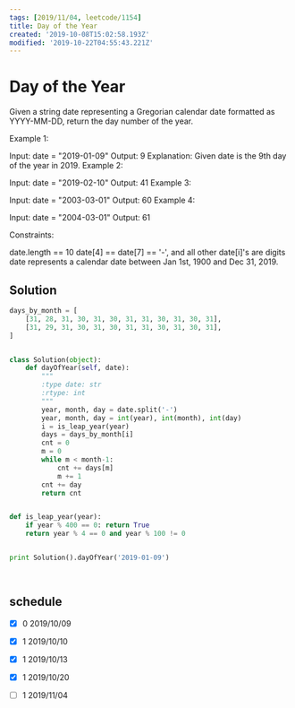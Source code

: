 ```yaml
---
tags: [2019/11/04, leetcode/1154]
title: Day of the Year
created: '2019-10-08T15:02:58.193Z'
modified: '2019-10-22T04:55:43.221Z'
---
```


# Day of the Year

Given a string date representing a Gregorian calendar date formatted as YYYY-MM-DD, return the day number of the year.

 

Example 1:

Input: date = "2019-01-09"
Output: 9
Explanation: Given date is the 9th day of the year in 2019.
Example 2:

Input: date = "2019-02-10"
Output: 41
Example 3:

Input: date = "2003-03-01"
Output: 60
Example 4:

Input: date = "2004-03-01"
Output: 61
 

Constraints:

date.length == 10
date[4] == date[7] == '-', and all other date[i]'s are digits
date represents a calendar date between Jan 1st, 1900 and Dec 31, 2019.

## Solution

```python
days_by_month = [
    [31, 28, 31, 30, 31, 30, 31, 31, 30, 31, 30, 31],
    [31, 29, 31, 30, 31, 30, 31, 31, 30, 31, 30, 31],
]


class Solution(object):
    def dayOfYear(self, date):
        """
        :type date: str
        :rtype: int
        """
        year, month, day = date.split('-')
        year, month, day = int(year), int(month), int(day)
        i = is_leap_year(year)
        days = days_by_month[i]
        cnt = 0
        m = 0
        while m < month-1:
            cnt += days[m]
            m += 1
        cnt += day
        return cnt


def is_leap_year(year):
    if year % 400 == 0: return True
    return year % 4 == 0 and year % 100 != 0


print Solution().dayOfYear('2019-01-09')

        
```

## schedule

* [x] 0 2019/10/09
* [x] 1 2019/10/10
* [x] 1 2019/10/13
* [x] 1 2019/10/20
* [ ] 1 2019/11/04


